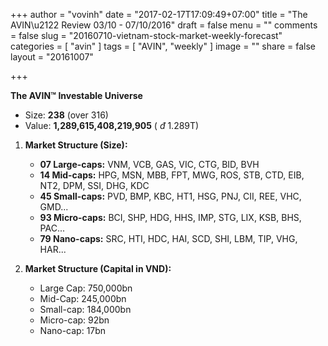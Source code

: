 +++
author = "vovinh"
date = "2017-02-17T17:09:49+07:00"
title = "The AVIN\u2122 Review 03/10 - 07/10/2016"
draft = false
menu = ""
comments = false
slug = "20160710-vietnam-stock-market-weekly-forecast"
categories = [
	"avin"
]
tags = [
  "AVIN", "weekly"
]
image = ""
share = false
layout = "20161007"

+++

**The AVIN&trade; Investable Universe** 

- Size: **238** (over 316)
- Value: **1,289,615,408,219,905** ( _đ_ 1.289T)

1. **Market Structure (Size):**
	- **07 Large-caps:** VNM, VCB, GAS, VIC, CTG, BID, BVH
	- **14 Mid-caps:** HPG, MSN, MBB, FPT, MWG, ROS, STB, CTD, EIB, NT2, DPM, SSI, DHG, KDC
	- **45 Small-caps:** PVD, BMP, KBC, HT1, HSG, PNJ, CII, REE, VHC, GMD...
	- **93 Micro-caps:** BCI, SHP, HDG, HHS, IMP, STG, LIX, KSB, BHS, PAC...
	- **79 Nano-caps:** SRC, HTI, HDC, HAI, SCD, SHI, LBM, TIP, VHG, HAR...

2. **Market Structure (Capital in VND):**
	- Large Cap: 750,000bn
	- Mid-Cap: 245,000bn
	- Small-cap: 184,000bn
	- Micro-cap: 92bn
	- Nano-cap: 17bn

<!--more-->